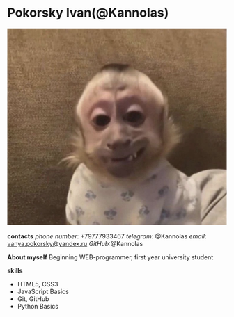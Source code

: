 # Pokorsky Ivan(@Kannolas)
![(profile picture](profile.jpg)

__contacts__
*phone number*: +79777933467
*telegram*: @Kannolas
*email*: vanya.pokorsky@yandex.ru
*GitHub*:@Kannolas

__About myself__
Beginning WEB-programmer, first year university student

__skills__
- HTML5, CSS3
- JavaScript Basics
- Git, GitHub
- Python Basics
